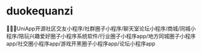 # duokequanzi
📱📱📱UniApp开源社区交友小程序/社群圈子小程序/聊天室论坛小程序/商城/同城小程序/陪玩兴趣爱好圈子小程序系统软件/行业圈子小程序app/地方同城圈子小程序app/社交圈小程序app/游戏开黑圈子小程序app/论坛小程序app

